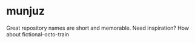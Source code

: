 # munjuz
Great repository names are short and memorable. Need inspiration? How about fictional-octo-train
